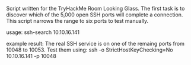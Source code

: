 Script written for the TryHackMe Room Looking Glass. 
The first task is to discover which of the 5,000 open SSH ports will complete a connection. 
This script narrows the range to six ports to test manually.

usage:
ssh-search 10.10.16.141

example result:
The real SSH service is on one of the remaing ports from 10048 to 10053.
Test them using:
ssh -o StrictHostKeyChecking=No 10.10.16.141 -p 10048
